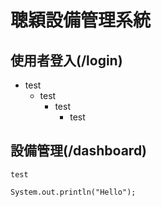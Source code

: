 # 聰穎設備管理系統
## 使用者登入(/login)
- test
  - test
    - test
      - test
## 設備管理(/dashboard)
`test`
```
System.out.println("Hello");
```
